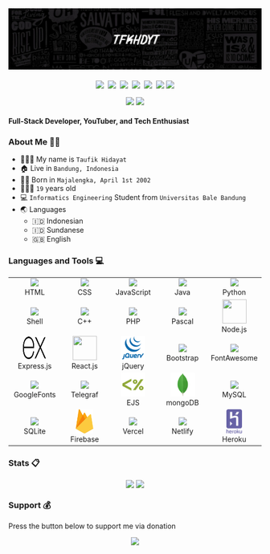 ## [![tfkhdyt's header](images/145ace97964294c36724db8c9dd86010-picsaygit.jpg?raw=true)](https://tfkhdyt.web.blog)

<p align=center>
  <a href="https://facebook.com/tfkhdyt142"><img height="28" src="https://upload.wikimedia.org/wikipedia/commons/5/51/Facebook_f_logo_%282019%29.svg"></a>&nbsp;
  <a href="https://twitter.com/tfkhdyt"><img height="28" src="https://upload.wikimedia.org/wikipedia/en/6/60/Twitter_Logo_as_of_2021.svg"></a>&nbsp;
  <a href="https://instagram.com/_tfkhdyt_"><img height="28" src="https://upload.wikimedia.org/wikipedia/commons/e/e7/Instagram_logo_2016.svg"></a>&nbsp;
  <a href="https://youtube.com/tfkhdyt"><img height="28" src="https://upload.wikimedia.org/wikipedia/commons/a/a0/YouTube_social_red_circle_%282017%29.svg"></a>&nbsp;
  <a href="https://t.me/tfkhdyt"><img height="28" src="https://upload.wikimedia.org/wikipedia/commons/8/83/Telegram_2019_Logo.svg"></a>&nbsp;
  <a href="https://www.linkedin.com/mwlite/in/taufik-hidayat-6793aa200"><img height="28" src="https://upload.wikimedia.org/wikipedia/commons/8/81/LinkedIn_icon.svg"></a>
  <a href="https://pddikti.kemdikbud.go.id/data_mahasiswa/QUUyNzdEMjktNDk0Ri00RTlDLUE4NzgtNkUwRDBDRjIxOUNB"><img height="28" src="https://i.postimg.cc/YSB2c3DG/1619598282440.png"></a>
</p>
<p align="center">
  <img src="https://visitor-badge.laobi.icu/badge?page_id=tfkhdyt.tfkhdyt" />
  <a href="https://github.com/tfkhdyt"><img src="https://img.shields.io/github/followers/tfkhdyt?label=Follow&style=social"/></a>
</p>

#### Full-Stack Developer, YouTuber, and Tech Enthusiast

### About Me 👨🏻
  - 👨🏻‍💼 My name is `Taufik Hidayat`
  - 🏠 Live in `Bandung, Indonesia`
  - 👶🏻 Born in `Majalengka, April 1st 2002`
  - 🧍🏻‍♂️ `19` years old
  - 💻 `Informatics Engineering` Student from `Universitas Bale Bandung`
  - 🌏 Languages
    - 🇮🇩 Indonesian
    - 🇮🇩 Sundanese
    - 🇬🇧 English

### Languages and Tools 💻
<table>
  <tr>
    <td align="center" width="96">
      <img src="https://upload.wikimedia.org/wikipedia/commons/6/61/HTML5_logo_and_wordmark.svg" height="48" />
      <br/>HTML
    </td>
    <td align="center" width="96">
      <img src="https://upload.wikimedia.org/wikipedia/commons/d/d5/CSS3_logo_and_wordmark.svg" height="48" />
      <br/>CSS
    </td>
    <td align="center" width="96">
      <img src="https://upload.wikimedia.org/wikipedia/commons/9/99/Unofficial_JavaScript_logo_2.svg" height="48" />
      <br/>JavaScript
    </td>
    <td align="center" width="96">
      <img src="https://upload.wikimedia.org/wikipedia/en/3/30/Java_programming_language_logo.svg" height="48" />
      <br/>Java
    </td>
    <td align="center" width="96">
      <img src="https://upload.wikimedia.org/wikipedia/commons/c/c3/Python-logo-notext.svg" height="48" />
      <br/>Python
    </td>
  </tr>
  <tr>
    <td align="center" width="96">
      <img src="https://upload.wikimedia.org/wikipedia/commons/4/4b/Bash_Logo_Colored.svg" height="48" />
      <br/>Shell
    </td>
    <td align="center" width="96">
      <img src="https://upload.wikimedia.org/wikipedia/commons/1/18/ISO_C%2B%2B_Logo.svg" height="48" />
      <br/>C++
    </td>
    <td align="center" width="96">
      <img src="https://upload.wikimedia.org/wikipedia/commons/2/27/PHP-logo.svg" height="48" />
      <br/>PHP
    </td>
    <td align="center" width="96">
      <img src="https://wiki.freepascal.org/images/f/fd/Lazarus-icons-lpr-proposal-bpsoftware.png" height="48" />
      <br/>Pascal
    </td>
    <td align="center" width="96">
      <img src="https://upload.wikimedia.org/wikipedia/commons/d/d9/Node.js_logo.svg" height="48" width='48' />
      <br/>Node.js
    </td>
  </tr>
  <tr>
    <td align="center" width="96">
      <img src="images/icons/express.svg" height="48" width='48' />
      <br/>Express.js
    </td>
    <td align="center" width="96">
      <img src="https://www.vectorlogo.zone/logos/reactjs/reactjs-icon.svg" height="48" width='48' />
      <br/>React.js
    </td>
    <td align="center" width="96">
      <img src="images/icons/jquery.svg" height="48" />
      <br/>jQuery
    </td>
    <td align="center" width="96">
      <img src="https://upload.wikimedia.org/wikipedia/commons/b/b2/Bootstrap_logo.svg" height="48" />
      <br/>Bootstrap
    </td>
    <td align="center" width="96">
      <img src="https://cdn.worldvectorlogo.com/logos/fontawesome-1.svg" height="48" />
      <br/>FontAwesome
    </td>
  </tr>
  <tr>
    <td align="center" width="96">
      <img src="https://cdn.worldvectorlogo.com/logos/google-fonts-2021-2.svg" height="48" />
      <br/>GoogleFonts
    </td>
    <td align="center" width="96">
      <img src="https://telegraf.js.org/media/logo.svg" height="48" />
      <br/>Telegraf
    </td>
    <td align="center" width="96">
      <img src="images/icons/ejs.svg" height="48" />
      <br/>EJS
    </td>
    <td align="center" width="96">
      <img src="images/icons/mongo.svg" height="48"/>
      <br/>mongoDB
    </td>
    <td align="center" width="96">
      <img src="https://upload.wikimedia.org/wikipedia/fr/6/62/MySQL.svg" height="48"/>
      <br/>MySQL
    </td>
  </tr>
  <tr>
    <td align="center" width="96">
      <img src="https://upload.wikimedia.org/wikipedia/commons/9/97/Sqlite-square-icon.svg" height="48"/>
      <br/>SQLite
    </td>
    <td align="center" width="96">
      <img src="images/icons/firebase.svg" height="48"/>
      <br/>Firebase
    </td>
    <td align="center" width="96">
      <img src="https://camo.githubusercontent.com/add2c9721e333f0043ac938f3dadbc26a282776e01b95b308fcaba5afaf74ae3/68747470733a2f2f6173736574732e76657263656c2e636f6d2f696d6167652f75706c6f61642f76313538383830353835382f7265706f7369746f726965732f76657263656c2f6c6f676f2e706e67" height="48"/>
      <br/>Vercel
    </td>
    <td align="center" width="96">
      <img src="https://cdn.worldvectorlogo.com/logos/netlify.svg" height="48"/>
      <br/>Netlify
    </td>
    <td align="center" width="96">
      <img src="images/icons/heroku.svg" height="48"/>
      <br/>Heroku
    </td>
  </tr>
</table>

### Stats 📋
<p align="center">
  <img align="center" src="https://github-readme-stats.vercel.app/api?username=tfkhdyt&show_icons=true&theme=tokyonight&include_all_commits=true" />
  
  <img align="center" src="https://github-readme-stats.vercel.app/api/top-langs/?username=tfkhdyt&langs_count=10&theme=tokyonight&layout=compact&hide=css,scss,le" />
</p>

### Support 💰
Press the button below to support me via donation

<p align="center">
  <a href="https://donate.tfkhdyt.my.id/">
    <img src="https://i.postimg.cc/jjRDbZQx/1621036430601.png" width="125px">
  </a>
</p>
